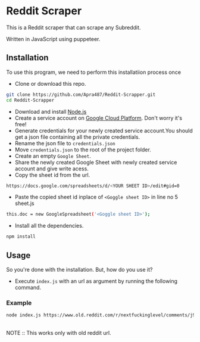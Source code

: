 # Reddit Scraper

This is a Reddit scraper that can scrape any Subreddit.

Written in JavaScript using puppeteer.

## Installation

To use this program, we need to perform this installatiion process once

-   Clone or download this repo.

```bash
git clone https://github.com/Apra487/Reddit-Scrapper.git
cd Reddit-Scrapper
```

-   Download and install [Node.js](https://nodejs.org/en/)
-   Create a service account on [Google Cloud Platform](https://cloud.google.com/gcp/). Don't worry it's free!
-   Generate credentials for your newly created service account.You should get a json file containing all the private credentials.
-   Rename the json file to `credentials.json`
-   Move `credentials.json` to the root of the project folder.
-   Create an empty `Google Sheet`.
-   Share the newly created Google Sheet with newly created service account and give write acess.
-   Copy the sheet id from the url.

```bash
https://docs.google.com/spreadsheets/d/<YOUR SHEET ID>/edit#gid=0
```

-   Paste the copied sheet id inplace of `<Goggle sheet ID>` in line no 5 sheet.js

```bash
this.doc = new GoogleSpreadsheet('<Goggle sheet ID>');
```

-   Install all the dependencies.

```bash
npm install
```

## Usage

So you're done with the installation. But, how do you use it?
<br>

-   Execute `index.js` with an url as argument by running the following command.

### Example

```bash
node index.js https://www.old.reddit.com/r/nextfuckinglevel/comments/j90u9d/this_happened_today_in_new_zealand_no_social/
```

<br>
NOTE :: This works only with old reddit url.
